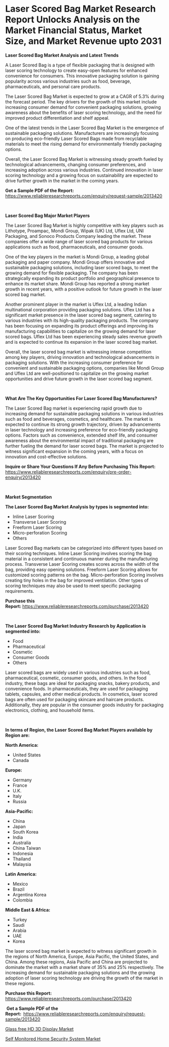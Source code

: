 <p><h1>Laser Scored Bag Market Research Report Unlocks Analysis on the Market Financial Status, Market Size, and Market Revenue upto 2031</h1></p><p><strong>Laser Scored Bag Market Analysis and Latest Trends</strong></p>
<p><p>A Laser Scored Bag is a type of flexible packaging that is designed with laser scoring technology to create easy-open features for enhanced convenience for consumers. This innovative packaging solution is gaining popularity across various industries such as food, beverage, pharmaceuticals, and personal care products.</p><p>The Laser Scored Bag Market is expected to grow at a CAGR of 5.3% during the forecast period. The key drivers for the growth of this market include increasing consumer demand for convenient packaging solutions, growing awareness about the benefits of laser scoring technology, and the need for improved product differentiation and shelf appeal.</p><p>One of the latest trends in the Laser Scored Bag Market is the emergence of sustainable packaging solutions. Manufacturers are increasingly focusing on producing eco-friendly Laser Scored Bags made from recyclable materials to meet the rising demand for environmentally friendly packaging options.</p><p>Overall, the Laser Scored Bag Market is witnessing steady growth fueled by technological advancements, changing consumer preferences, and increasing adoption across various industries. Continued innovation in laser scoring technology and a growing focus on sustainability are expected to drive further growth in the market in the coming years.</p></p>
<p><strong>Get a Sample PDF of the Report:&nbsp;</strong> <a href="https://www.reliableresearchreports.com/enquiry/request-sample/2013420">https://www.reliableresearchreports.com/enquiry/request-sample/2013420</a></p>
<p>&nbsp;</p>
<p><strong>Laser Scored Bag Major Market Players</strong></p>
<p><p>The Laser Scored Bag Market is highly competitive with key players such as Lithotype, Proampac, Mondi Group, Wipak (UK) Ltd, Uflex Ltd, UNI Packaging, and Sonoco Products Company leading the market. These companies offer a wide range of laser scored bag products for various applications such as food, pharmaceuticals, and consumer goods.</p><p>One of the key players in the market is Mondi Group, a leading global packaging and paper company. Mondi Group offers innovative and sustainable packaging solutions, including laser scored bags, to meet the growing demand for flexible packaging. The company has been strategically expanding its product portfolio and geographical presence to enhance its market share. Mondi Group has reported a strong market growth in recent years, with a positive outlook for future growth in the laser scored bag market.</p><p>Another prominent player in the market is Uflex Ltd, a leading Indian multinational corporation providing packaging solutions. Uflex Ltd has a significant market presence in the laser scored bag segment, catering to various industries with its high-quality packaging products. The company has been focusing on expanding its product offerings and improving its manufacturing capabilities to capitalize on the growing demand for laser scored bags. Uflex Ltd has been experiencing steady sales revenue growth and is expected to continue its expansion in the laser scored bag market.</p><p>Overall, the laser scored bag market is witnessing intense competition among key players, driving innovation and technological advancements in packaging solutions. With the increasing consumer preference for convenient and sustainable packaging options, companies like Mondi Group and Uflex Ltd are well-positioned to capitalize on the growing market opportunities and drive future growth in the laser scored bag segment.</p></p>
<p>&nbsp;</p>
<p><strong>What Are The Key Opportunities For Laser Scored Bag Manufacturers?</strong></p>
<p><p>The Laser Scored Bag market is experiencing rapid growth due to increasing demand for sustainable packaging solutions in various industries such as food and beverages, cosmetics, and healthcare. The market is expected to continue its strong growth trajectory, driven by advancements in laser technology and increasing preference for eco-friendly packaging options. Factors such as convenience, extended shelf life, and consumer awareness about the environmental impact of traditional packaging are further fueling the demand for laser scored bags. The market is projected to witness significant expansion in the coming years, with a focus on innovation and cost-effective solutions.</p></p>
<p><strong>Inquire or Share Your Questions If Any Before Purchasing This Report:</strong> <a href="https://www.reliableresearchreports.com/enquiry/pre-order-enquiry/2013420">https://www.reliableresearchreports.com/enquiry/pre-order-enquiry/2013420</a></p>
<p>&nbsp;</p>
<p><strong>Market Segmentation</strong></p>
<p><strong>The Laser Scored Bag Market Analysis by types is segmented into:</strong></p>
<p><ul><li>Inline Laser Scoring</li><li>Transverse Laser Scoring</li><li>Freeform Laser Scoring</li><li>Micro-perforation Scoring</li><li>Others</li></ul></p>
<p><p>Laser Scored Bag markets can be categorized into different types based on their scoring techniques. Inline Laser Scoring involves scoring the bag material in a consistent and continuous manner during the manufacturing process. Transverse Laser Scoring creates scores across the width of the bag, providing easy opening solutions. Freeform Laser Scoring allows for customized scoring patterns on the bag. Micro-perforation Scoring involves creating tiny holes in the bag for improved ventilation. Other types of scoring techniques may also be used to meet specific packaging requirements.</p></p>
<p><strong>Purchase this Report:&nbsp;</strong><a href="https://www.reliableresearchreports.com/purchase/2013420">https://www.reliableresearchreports.com/purchase/2013420</a></p>
<p>&nbsp;</p>
<p><strong>The Laser Scored Bag Market Industry Research by Application is segmented into:</strong></p>
<p><ul><li>Food</li><li>Pharmaceutical</li><li>Cosmetic</li><li>Consumer Goods</li><li>Others</li></ul></p>
<p><p>Laser scored bags are widely used in various industries such as food, pharmaceutical, cosmetic, consumer goods, and others. In the food industry, these bags are ideal for packaging snacks, bakery products, and convenience foods. In pharmaceuticals, they are used for packaging tablets, capsules, and other medical products. In cosmetics, laser scored bags are often used for packaging skincare and haircare products. Additionally, they are popular in the consumer goods industry for packaging electronics, clothing, and household items.</p></p>
<p>&nbsp;</p>
<p><strong>In terms of Region, the Laser Scored Bag Market Players available by Region are:</strong></p>
<p>
    <p> <strong> North America: </strong>
        <ul>
            <li>United States</li>
            <li>Canada</li>
        </ul>
        </p> 
    <p> <strong> Europe: </strong>
        <ul>
            <li>Germany</li>
            <li>France</li>
            <li>U.K.</li>
            <li>Italy</li>
            <li>Russia</li>
        </ul>
        </p> 
    <p> <strong> Asia-Pacific: </strong>
        <ul>
            <li>China</li>
            <li>Japan</li>
            <li>South Korea</li>
            <li>India</li>
            <li>Australia</li>
            <li>China Taiwan</li>
            <li>Indonesia</li>
            <li>Thailand</li>
            <li>Malaysia</li>
        </ul>
        </p> 
    <p> <strong> Latin America: </strong>
        <ul>
            <li>Mexico</li>
            <li>Brazil</li>
            <li>Argentina Korea</li>
            <li>Colombia</li>
        </ul>
        </p> 
    <p> <strong> Middle East & Africa: </strong>
        <ul>
            <li>Turkey</li>
            <li>Saudi</li>
            <li>Arabia</li>
            <li>UAE</li>
            <li>Korea</li>
        </ul>
    </p>
    </p>
<p><p>The laser scored bag market is expected to witness significant growth in the regions of North America, Europe, Asia Pacific, the United States, and China. Among these regions, Asia Pacific and China are projected to dominate the market with a market share of 35% and 25% respectively. The increasing demand for sustainable packaging solutions and the growing adoption of laser scoring technology are driving the growth of the market in these regions.</p></p>
<p><strong>Purchase this Report: </strong><a href="https://www.reliableresearchreports.com/purchase/2013420">https://www.reliableresearchreports.com/purchase/2013420</a></p>
<p>&nbsp;<strong>Get a Sample PDF of the Report:&nbsp;&nbsp;</strong><a href="https://www.reliableresearchreports.com/enquiry/request-sample/2013420">https://www.reliableresearchreports.com/enquiry/request-sample/2013420</a></p>
<p><strong></strong></p>
<p><p><a href="https://medium.com/@henrysullivan626/glass-free-hd-3d-display-market-trends-and-market-analysis-forecasted-for-period-2024-2031-9896186d3a45">Glass free HD 3D Display Market</a></p><p><a href="https://medium.com/@glovaamccray/self-monitored-home-security-system-market-outlook-industry-overview-and-forecast-2024-to-2031-d7fa99d77072">Self Monitored Home Security System Market</a></p></p>